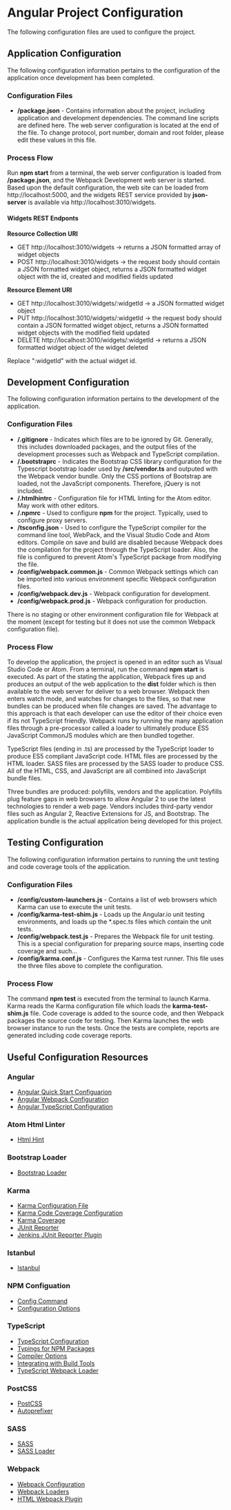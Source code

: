 # Angular Project Configuration

The following configuration files are used to configure the project.

## Application Configuration

The following configuration information pertains to the configuration of the application once development has been completed.

### Configuration Files

- **/package.json** - Contains information about the project, including application and development dependencies. The command line scripts are defined here. The web server configuration is located at the end of the file. To change protocol, port number, domain and root folder, please edit these values in this file.

### Process Flow

Run **npm start** from a terminal, the web server configuration is loaded from **/package.json**, and the Webpack Development web server is started. Based upon the default configuration, the web site can be loaded from http://localhost:5000, and the widgets REST service provided by **json-server** is available via http://localhost:3010/widgets.

#### Widgets REST Endponts

__Resource Collection URI__

- GET http://localhost:3010/widgets -> returns a JSON formatted array of widget objects
- POST http://localhost:3010/widgets -> the request body should contain a JSON formatted widget object,
returns a JSON formatted widget object with the id, created and modified fields updated

__Resource Element URI__

- GET http://localhost:3010/widgets/:widgetId -> a JSON formatted widget object
- PUT http://localhost:3010/widgets/:widgetId -> the request body should contain a JSON formatted widget object, returns a JSON formatted widget objects with the modified field updated
- DELETE http://localhost:3010/widgets/:widgetId -> returns a JSON formatted widget object of the widget deleted

Replace ":widgetId" with the actual widget id.

## Development Configuration

The following configuration information pertains to the development of the application.

### Configuration Files

- **/.gitignore** - Indicates which files are to be ignored by Git. Generally, this includes downloaded packages, and the output files of the development processes such as Webpack and TypeScript compilation.
- **/.bootstraprc** - Indicates the Bootstrap CSS library configuration for the Typescript bootstrap loader used by **/src/vendor.ts** and outputed with the Webpack vendor bundle. Only the CSS portions of Bootstrap are loaded, not the JavaScript components. Therefore, jQuery is not included. 
- **/.htmlhintrc** - Configuration file for HTML linting for the Atom editor. May work with other editors.
- **/.npmrc** - Used to configure **npm** for the project. Typically, used to configure proxy servers.
- **/tsconfig.json** - Used to configure the TypeScript compiler for the command line tool, WebPack, and the Visual Studio Code and Atom editors. Compile on save and build are disabled because Webpack does the compilation for the project through the TypeScript loader. Also, the file is configured to prevent Atom's TypeScript package from modifying the file.
- **/config/webpack.common.js** - Common Webpack settings which can be imported into various environment specific Webpack configuration files.
- **/config/webpack.dev.js** - Webpack configuration for development.
- **/config/webpack.prod.js** - Webpack configuration for production.

There is no staging or other environment configuration file for Webpack at the moment (except for testing but it does not use the common Webpack configuration file).

### Process Flow

To develop the application, the project is opened in an editor such as Visual Studio Code or Atom. From a terminal, run the command **npm start** is executed. As part of the stating the application, Webpack fires up and produces an output of the web application to the **dist** folder which is then available to the web server for deliver to a web browser. Webpack then enters watch mode, and watches for changes to the files, so that new bundles can be produced when file changes are saved. The advantage to this approach is that each developer can use the editor of their choice even if its not TypeScript friendly. Webpack runs by running the many application files through a pre-processor called a loader to ultimately produce ES5 JavaScript CommonJS modules which are then bundled together.

TypeScript files (ending in .ts) are processed by the TypeScript loader to produce ES5 compliant JavaScript code. HTML files are processed by the HTML loader. SASS files are processed by the SASS loader to produce CSS.  All of the HTML, CSS, and JavaScript are all combined into JavaScript bundle files.

Three bundles are produced: polyfills, vendors and the application. Polyfills plug feature gaps in web browsers to allow Angular 2 to use the latest technologies to render a web page. Vendors includes third-party vendor files such as Angular 2, Reactive Extensions for JS, and Bootstrap. The application bundle is the actual application being developed for this project.

## Testing Configuration

The following configuration information pertains to running the unit testing and code coverage tools of the application.

### Configuration Files

- **/config/custom-launchers.js** - Contains a list of web browsers which Karma can use to execute the unit tests.
- **/config/karma-test-shim.js** - Loads up the Angular.io unit testing environments, and loads up the *.spec.ts files which contain the unit tests.
- **/config/webpack.test.js** - Prepares the Webpack file for unit testing. This is a special configuration for preparing source maps, inserting code coverage and such...
- **/config/karma.conf.js** - Configures the Karma test runner. This file uses the three files above to complete the configuration.

### Process Flow

The command **npm test** is executed from the terminal to launch Karma. Karma reads the Karma configuration file which loads the **karma-test-shim.js** file.  Code coverage is added to the source code, and then Webpack packages the source code for testing. Then Karma launches the web browser instance to run the tests. Once the tests are complete, reports are generated including code coverage reports.

## Useful Configuration Resources

### Angular

- [Angular Quick Start Configuarion](https://angular.io/docs/ts/latest/quickstart.html)
- [Angular Webpack Configuration](https://angular.io/docs/ts/latest/guide/webpack.html)
- [Angular TypeScript Configuration](https://angular.io/docs/ts/latest/guide/typescript-configuration.html)

### Atom Html Linter

- [Html Hint](https://atom.io/packages/linter-htmlhint)

### Bootstrap Loader

- [Bootstrap Loader](https://www.npmjs.com/package/bootstrap-loader)

### Karma

- [Karma Configuration File](http://karma-runner.github.io/1.0/config/configuration-file.html)
- [Karma Code Coverage Configuration](https://karma-runner.github.io/0.8/config/coverage.html)
- [Karma Coverage](https://github.com/karma-runner/karma-coverage)
- [JUnit Reporter](https://github.com/karma-runner/karma-junit-reporter)
- [Jenkins JUnit Reporter Plugin](https://wiki.jenkins-ci.org/display/JENKINS/JUnit+Plugin)

### Istanbul

- [Istanbul](https://github.com/gotwarlost/istanbul)

### NPM Configuation

- [Config Command](https://docs.npmjs.com/misc/config)
- [Configuration Options](https://docs.npmjs.com/files/npmrc)

### TypeScript

- [TypeScript Configuration](https://www.typescriptlang.org/docs/handbook/tsconfig-json.html)
- [Typings for NPM Packages](https://www.typescriptlang.org/docs/handbook/typings-for-npm-packages.html)
- [Compiler Options](https://www.typescriptlang.org/docs/handbook/compiler-options.html)
- [Integrating with Build Tools](https://www.typescriptlang.org/docs/handbook/integrating-with-build-tools.html)
- [TypeScript Webpack Loader](https://github.com/TypeStrong/ts-loader)

### PostCSS

- [PostCSS](https://github.com/postcss/postcss)
- [Autoprefixer](https://github.com/postcss/autoprefixer)

### SASS

- [SASS](http://sass-lang.com/)
- [SASS Loader](https://github.com/jtangelder/sass-loader)

### Webpack

- [Webpack Configuration](https://webpack.github.io/docs/configuration.html)
- [Webpack Loaders](https://webpack.github.io/docs/using-loaders.html)
- [HTML Webpack Plugin](https://github.com/ampedandwired/html-webpack-plugin)
